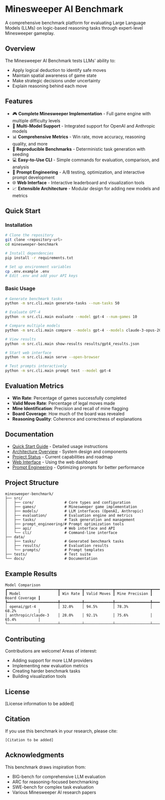 # Minesweeper AI Benchmark

A comprehensive benchmark platform for evaluating Large Language Models (LLMs) on logic-based reasoning tasks through expert-level Minesweeper gameplay.

## Overview

The Minesweeper AI Benchmark tests LLMs' ability to:
- Apply logical deduction to identify safe moves
- Maintain spatial awareness of game state
- Make strategic decisions under uncertainty
- Explain reasoning behind each move

## Features

- 🎮 **Complete Minesweeper Implementation** - Full game engine with multiple difficulty levels
- 🤖 **Multi-Model Support** - Integrated support for OpenAI and Anthropic models
- 📊 **Comprehensive Metrics** - Win rate, move accuracy, reasoning quality, and more
- 🔄 **Reproducible Benchmarks** - Deterministic task generation with seeding
- 💻 **Easy-to-Use CLI** - Simple commands for evaluation, comparison, and analysis
- 🧪 **Prompt Engineering** - A/B testing, optimization, and interactive prompt development
- 🌐 **Web Interface** - Interactive leaderboard and visualization tools
- 📈 **Extensible Architecture** - Modular design for adding new models and metrics

## Quick Start

### Installation

```bash
# Clone the repository
git clone <repository-url>
cd minesweeper-benchmark

# Install dependencies
pip install -r requirements.txt

# Set up environment variables
cp .env.example .env
# Edit .env and add your API keys
```

### Basic Usage

```bash
# Generate benchmark tasks
python -m src.cli.main generate-tasks --num-tasks 50

# Evaluate GPT-4
python -m src.cli.main evaluate --model gpt-4 --num-games 10

# Compare multiple models
python -m src.cli.main compare --models gpt-4 --models claude-3-opus-20240229

# View results
python -m src.cli.main show-results results/gpt4_results.json

# Start web interface
python -m src.cli.main serve --open-browser

# Test prompts interactively
python -m src.cli.main prompt test --model gpt-4
```

## Evaluation Metrics

- **Win Rate**: Percentage of games successfully completed
- **Valid Move Rate**: Percentage of legal moves made
- **Mine Identification**: Precision and recall of mine flagging
- **Board Coverage**: How much of the board was revealed
- **Reasoning Quality**: Coherence and correctness of explanations

## Documentation

- [Quick Start Guide](docs/quickstart.md) - Detailed usage instructions
- [Architecture Overview](docs/architecture.md) - System design and components
- [Project Status](docs/project-status.md) - Current capabilities and roadmap
- [Web Interface](docs/web-interface.md) - Using the web dashboard
- [Prompt Engineering](docs/prompt-engineering.md) - Optimizing prompts for better performance

## Project Structure

```
minesweeper-benchmark/
├── src/
│   ├── core/              # Core types and configuration
│   ├── games/             # Minesweeper game implementation
│   ├── models/            # LLM interfaces (OpenAI, Anthropic)
│   ├── evaluation/        # Evaluation engine and metrics
│   ├── tasks/             # Task generation and management
│   ├── prompt_engineering/# Prompt optimization tools
│   ├── api/               # Web interface and API
│   └── cli/               # Command-line interface
├── data/
│   ├── tasks/             # Generated benchmark tasks
│   ├── results/           # Evaluation results
│   └── prompts/           # Prompt templates
├── tests/                 # Test suite
└── docs/                  # Documentation

```

## Example Results

```
Model Comparison
┏━━━━━━━━━━━━━━━━━━━━━━━┳━━━━━━━━━━┳━━━━━━━━━━━━━┳━━━━━━━━━━━━━━━━┳━━━━━━━━━━━━━━━━┓
┃ Model                 ┃ Win Rate ┃ Valid Moves ┃ Mine Precision ┃ Board Coverage ┃
┡━━━━━━━━━━━━━━━━━━━━━━━╇━━━━━━━━━━╇━━━━━━━━━━━━━╇━━━━━━━━━━━━━━━━╇━━━━━━━━━━━━━━━━┩
│ openai/gpt-4          │ 32.0%    │ 94.5%       │ 78.3%          │ 68.2%          │
│ anthropic/claude-3    │ 28.0%    │ 92.1%       │ 75.6%          │ 65.4%          │
└───────────────────────┴──────────┴─────────────┴────────────────┴────────────────┘
```

## Contributing

Contributions are welcome! Areas of interest:
- Adding support for more LLM providers
- Implementing new evaluation metrics
- Creating harder benchmark tasks
- Building visualization tools

## License

[License information to be added]

## Citation

If you use this benchmark in your research, please cite:
```
[Citation to be added]
```

## Acknowledgments

This benchmark draws inspiration from:
- BIG-bench for comprehensive LLM evaluation
- ARC for reasoning-focused benchmarking
- SWE-bench for complex task evaluation
- Various Minesweeper AI research papers